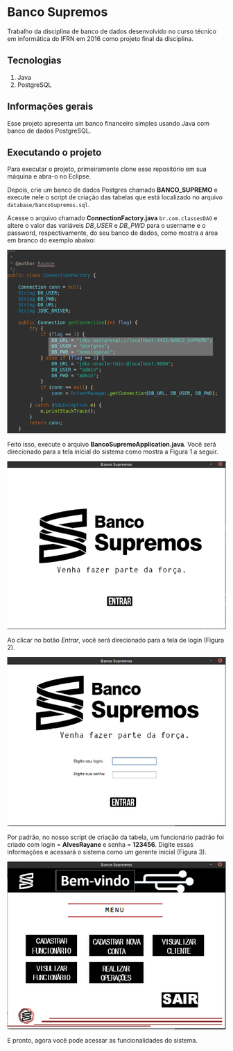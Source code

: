 # Banco Supremos
Trabalho da disciplina de banco de dados desenvolvido no curso técnico em informática do IFRN em 2016 como projeto final da disciplina.

## Tecnologias
1. Java
2. PostgreSQL

## Informações gerais
Esse projeto apresenta um banco financeiro simples usando Java com banco de dados PostgreSQL.  

## Executando o projeto
Para executar o projeto, primeiramente clone esse repositório em sua máquina e abra-o no Eclipse.  

Depois, crie um banco de dados Postgres chamado **BANCO_SUPREMO** e execute nele o script de criação das tabelas que está localizado no arquivo `database/bancoSupremos.sql`. 

Acesse o arquivo chamado **ConnectionFactory.java** `br.com.classesDAO` e altere o valor das variáveis *DB_USER* e *DB_PWD* para o username e o password, respectivamente, do seu banco de dados, como mostra a área em branco do exemplo abaixo:

![conecction](img/connection.png)

Feito isso, execute o arquivo **BancoSupremoApplication.java**. Você será direcionado para a tela inicial do sistema como mostra a Figura 1 a seguir.

![tela inicial](img/tela-inicial.png)

Ao clicar no botão *Entrar*, você será direcionado para a tela de login (Figura 2). 

![tela inicial](img/tela-login.png)

Por padrão, no nosso script de criação da tabela, um funcionário padrão foi criado com login = **AlvesRayane** e senha = **123456**. Digite essas informações e acessará o sistema como um gerente inicial (Figura 3).

![tela inicial](img/tela-logado.png)

E pronto, agora você pode acessar as funcionalidades do sistema.
